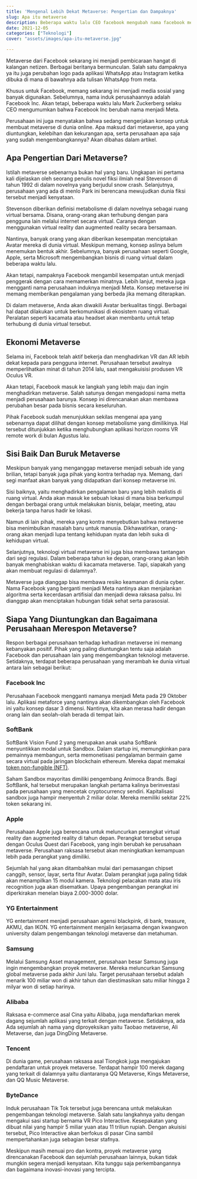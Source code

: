 ```yaml
---
title: 'Mengenal Lebih Dekat Metaverse: Pengertian dan Dampaknya'
slug: Apa itu metaverse
description: Beberapa waktu lalu CEO facebook mengubah nama facebook menjadi Meta
date: 2021-12-05
categories: ["Teknologi"]
cover: "assets/images/apa-itu-metaverse.jpg"

---
```

Metaverse dari Facebook sekarang ini menjadi pembicaraan hangat di kalangan netizen. Berbagai beritanya bermunculan. Salah satu dampaknya ya itu juga perubahan logo pada aplikasi WhatsApp atau Instagram ketika dibuka di mana di bawahnya ada tulisan WhatsApp from meta.

Khusus untuk Facebook, memang sekarang ini menjadi media sosial yang banyak digunakan. Sebelumnya, nama induk perusahaannya adalah Facebook Inc. Akan tetapi, beberapa waktu lalu Mark Zuckerberg selaku CEO mengumumkan bahwa Facebook Inc berubah nama menjadi Meta.

Perusahaan ini juga menyatakan bahwa sedang mengerjakan konsep untuk membuat metaverse di dunia online. Apa maksud dari metaverse, apa yang diuntungkan, kelebihan dan kekurangan apa, serta perusahaan apa saja yang sudah mengembangkannya? Akan dibahas dalam artikel.

<div>
<script async src="https://pagead2.googlesyndication.com/pagead/js/adsbygoogle.js?client=ca-pub-1028861450285140"
     crossorigin="anonymous"></script>
<!-- Iklan horizontal -->
<ins class="adsbygoogle"
     style="display:block"
     data-ad-client="ca-pub-1028861450285140"
     data-ad-slot="1294831496"
     data-ad-format="auto"
     data-full-width-responsive="true"></ins>
<script>
     (adsbygoogle = window.adsbygoogle || []).push({});
</script>
</div>

## Apa Pengertian Dari Metaverse?

Istilah metaverse sebenarnya bukan hal yang baru. Ungkapan ini pertama kali dijelaskan oleh seorang penulis novel fiksi ilmiah neal Stevenson di tahun 1992 di dalam novelnya yang berjudul snow crash. Selanjutnya, perusahaan yang ada di menlo Park ini berencana mewujudkan dunia fiksi tersebut menjadi kenyataan.

Stevenson diberikan definisi metabolisme di dalam novelnya sebagai ruang virtual bersama. Disana, orang-orang akan terhubung dengan para pengguna lain melalui internet secara virtual. Caranya dengan menggunakan virtual reality dan augmented reality secara bersamaan.

Nantinya, banyak orang yang akan diberikan kesempatan menciptakan Avatar mereka di dunia virtual. Meskipun memang, konsep aslinya belum menemukan bentuk akhir. Sebelumnya, banyak perusahaan seperti Google, Apple, serta Microsoft mengembangkan bisnis di ruang virtual dalam beberapa waktu lalu.

Akan tetapi, nampaknya Facebook mengambil kesempatan untuk menjadi penggerak dengan cara memamerkan minatnya. Lebih lanjut, mereka juga mengganti nama perusahaan induknya menjadi Meta. Konsep metaverse ini memang memberikan pengalaman yang berbeda jika memang diterapkan.

Di dalam metaverse, Anda akan diwakili Avatar berkualitas tinggi. Berbagai hal dapat dilakukan untuk berkomunikasi di ekosistem ruang virtual. Peralatan seperti kacamata atau headset akan membantu untuk tetap terhubung di dunia virtual tersebut.

## Ekonomi Metaverse

Selama ini, Facebook telah aktif bekerja dan menghadirkan VR dan AR lebih dekat kepada para pengguna internet. Perusahaan tersebut awalnya memperlihatkan minat di tahun 2014 lalu, saat mengakuisisi produsen VR Oculus VR.

Akan tetapi, Facebook masuk ke langkah yang lebih maju dan ingin menghadirkan metaverse. Salah satunya dengan mengadopsi nama metta menjadi perusahaan barunya. Konsep ini direncanakan akan membawa perubahan besar pada bisnis secara keseluruhan.

Pihak Facebook sudah menunjukkan sekilas mengenai apa yang sebenarnya dapat dilihat dengan konsep metabolisme yang dimilikinya. Hal tersebut ditunjukkan ketika menghubungkan aplikasi horizon rooms VR remote work di bulan Agustus lalu.

## Sisi Baik Dan Buruk Metaverse

Meskipun banyak yang menganggap metaverse menjadi sebuah ide yang brilian, tetapi banyak juga pihak yang kontra terhadap nya. Memang, dari segi manfaat akan banyak yang didapatkan dari konsep metaverse ini.

Sisi baiknya, yaitu menghadirkan pengalaman baru yang lebih realistis di ruang virtual. Anda akan masuk ke sebuah lokasi di mana bisa berkumpul dengan berbagai orang untuk melakukan bisnis, belajar, meeting, atau bekerja tanpa harus hadir ke lokasi.

Namun di lain pihak, mereka yang kontra menyebutkan bahwa metaverse bisa menimbulkan masalah baru untuk manusia. Dikhawatirkan, orang-orang akan menjadi lupa tentang kehidupan nyata dan lebih suka di kehidupan virtual.

Selanjutnya, teknologi virtual metaverse ini juga bisa membawa tantangan dari segi regulasi. Dalam beberapa tahun ke depan, orang-orang akan lebih banyak menghabiskan waktu di kacamata metaverse. Tapi, siapakah yang akan membuat regulasi di dalamnya?.

Metaverse juga dianggap bisa membawa resiko keamanan di dunia cyber. Nama Facebook yang berganti menjadi Meta nantinya akan menjalankan algoritma serta kecerdasan artifisial dan menjadi dewa raksasa palsu. Ini dianggap akan menciptakan hubungan tidak sehat serta parasosial.

<div>
<script async src="https://pagead2.googlesyndication.com/pagead/js/adsbygoogle.js?client=ca-pub-1028861450285140"
     crossorigin="anonymous"></script>
<!-- Iklan horizontal -->
<ins class="adsbygoogle"
     style="display:block"
     data-ad-client="ca-pub-1028861450285140"
     data-ad-slot="1294831496"
     data-ad-format="auto"
     data-full-width-responsive="true"></ins>
<script>
     (adsbygoogle = window.adsbygoogle || []).push({});
</script>
</div>

## Siapa Yang Diuntungkan dan Bagaimana Perusahaan Merespon Metaverse?

Respon berbagai perusahaan terhadap kehadiran metaverse ini memang kebanyakan positif. Pihak yang paling diuntungkan tentu saja adalah Facebook dan perusahaan lain yang mengembangkan teknologi metaverse. Setidaknya, terdapat beberapa perusahaan yang merambah ke dunia virtual antara lain sebagai berikut:

### Facebook Inc

Perusahaan Facebook mengganti namanya menjadi Meta pada 29 Oktober lalu. Aplikasi metaforce yang nantinya akan dikembangkan oleh Facebook ini yaitu konsep dasar 3 dimensi. Nantinya, kita akan merasa hadir dengan orang lain dan seolah-olah berada di tempat lain.

### SoftBank

SoftBank Vision Fund 2 yang merupakan anak usaha SoftBank menyuntikkan modal untuk Sandbox. Dalam startup ini, memungkinkan para pemainnya membangun, serta memonetisasi pengalaman bermain game secara virtual pada jaringan blockchain ethereum. Mereka dapat memakai[ token non-fungible (NFT)](https://jundi.web.id/posts/apa-itu-nft/).

Saham Sandbox mayoritas dimiliki pengembang Animoca Brands. Bagi SoftBank, hal tersebut merupakan langkah pertama kalinya berinvestasi pada perusahaan yang mencetak cryptocurrency sendiri. Kapitalisasi sandbox juga hampir menyentuh 2 miliar dolar. Mereka memiliki sekitar 22% token sekarang ini.

### Apple

Perusahaan Apple juga berencana untuk meluncurkan perangkat virtual reality dan augmented reality di tahun depan. Perangkat tersebut serupa dengan Oculus Quest dari Facebook, yang ingin berubah ke perusahaan metaverse. Perusahaan raksasa tersebut akan meningkatkan kemampuan lebih pada perangkat yang dimiliki.

Sejumlah hal yang akan ditambahkan mulai dari pemasangan chipset canggih, sensor, layar, serta fitur Avatar. Dalam perangkat juga paling tidak akan menampilkan 15 modul kamera. Teknologi pelacakan mata atau iris recognition juga akan disematkan. Upaya pengembangan perangkat ini diperkirakan menelan biaya 2.000-3000 dolar.

### YG Entertainment

YG entertainment menjadi perusahaan agensi blackpink, di bank, treasure, AKMU, dan IKON. YG entertainment menjalin kerjasama dengan kwangwon university dalam pengembangan teknologi metaverse dan metahuman.

### Samsung

Melalui Samsung Asset management, perusahaan besar Samsung juga ingin mengembangkan proyek metaverse. Mereka meluncurkan Samsung global metaverse pada akhir Juni lalu. Target perusahaan tersebut adalah menarik 100 miliar won di akhir tahun dan diestimasikan satu miliar hingga 2 milyar won di setiap harinya.

### Alibaba

Raksasa e-commerce asal Cina yaitu Alibaba, juga mendaftarkan merek dagang sejumlah aplikasi yang terkait dengan metaverse. Setidaknya, ada Ada sejumlah ah nama yang diproyeksikan yaitu Taobao metaverse, Ali Metaverse, dan juga DingDing Metaverse.

### Tencent

Di dunia game, perusahaan raksasa asal Tiongkok juga mengajukan pendaftaran untuk proyek metaverse. Terdapat hampir 100 merek dagang yang terkait di dalamnya yaitu diantaranya QQ Metaverse, Kings Metaverse, dan QQ Music Metaverse.

### ByteDance

Induk perusahaan Tik Tok tersebut juga berencana untuk melakukan pengembangan teknologi metaverse. Salah satu langkahnya yaitu dengan mengakui sasi startup bernama VR Pico Interactive. Kesepakatan yang dibuat nilai yang hampir 5 miliar yuan atau 11 triliun rupiah. Dengan akuisisi tersebut, Pico Interactive akan berfokus di pasar Cina sambil mempertahankan juga sebagian besar stafnya.

Meskipun masih menuai pro dan kontra, proyek metaverse yang direncanakan Facebook dan sejumlah perusahaan lainnya, bukan tidak mungkin segera menjadi kenyataan. Kita tunggu saja perkembangannya dan bagaimana inovasi-inovasi yang tercipta.
<div>
<script async src="https://pagead2.googlesyndication.com/pagead/js/adsbygoogle.js?client=ca-pub-1028861450285140"
     crossorigin="anonymous"></script>
<!-- Iklan horizontal -->
<ins class="adsbygoogle"
     style="display:block"
     data-ad-client="ca-pub-1028861450285140"
     data-ad-slot="1294831496"
     data-ad-format="auto"
     data-full-width-responsive="true"></ins>
<script>
     (adsbygoogle = window.adsbygoogle || []).push({});
</script>
</div>